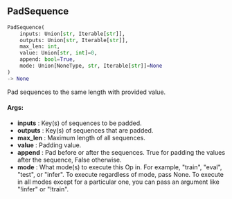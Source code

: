 ## PadSequence
```python
PadSequence(
	inputs: Union[str, Iterable[str]],
	outputs: Union[str, Iterable[str]],
	max_len: int,
	value: Union[str, int]=0,
	append: bool=True,
	mode: Union[NoneType, str, Iterable[str]]=None
)
-> None
```
Pad sequences to the same length with provided value.


#### Args:

* **inputs** :  Key(s) of sequences to be padded.
* **outputs** :  Key(s) of sequences that are padded.
* **max_len** :  Maximum length of all sequences.
* **value** :  Padding value.
* **append** :  Pad before or after the sequences. True for padding the values after the sequence, False otherwise.
* **mode** :  What mode(s) to execute this Op in. For example, "train", "eval", "test", or "infer". To execute        regardless of mode, pass None. To execute in all modes except for a particular one, you can pass an argument        like "!infer" or "!train".